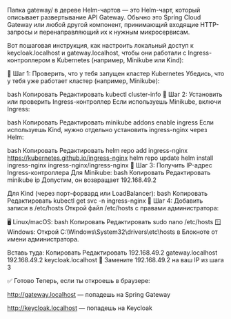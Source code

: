 Папка gateway/ в дереве Helm-чартов — это Helm-чарт, который описывает развертывание API Gateway. Обычно это Spring Cloud Gateway или любой другой компонент, принимающий входящие HTTP-запросы и перенаправляющий их к нужным микросервисам.

Вот пошаговая инструкция, как настроить локальный доступ к keycloak.localhost и gateway.localhost, чтобы они работали с Ingress-контроллером в Kubernetes (например, Minikube или Kind):

🧭 Шаг 1: Проверить, что у тебя запущен кластер Kubernetes
Убедись, что у тебя уже работает кластер (например, Minikube):

bash
Копировать
Редактировать
kubectl cluster-info
🧭 Шаг 2: Установить или проверить Ingress-контроллер
Если используешь Minikube, включи Ingress:

bash
Копировать
Редактировать
minikube addons enable ingress
Если используешь Kind, нужно отдельно установить ingress-nginx через Helm:

bash
Копировать
Редактировать
helm repo add ingress-nginx https://kubernetes.github.io/ingress-nginx
helm repo update
helm install ingress-nginx ingress-nginx/ingress-nginx
🧭 Шаг 3: Получить IP-адрес Ingress-контроллера
Для Minikube:
bash
Копировать
Редактировать
minikube ip
Допустим, он возвращает 192.168.49.2

Для Kind (через порт-форвард или LoadBalancer):
bash
Копировать
Редактировать
kubectl get svc -n ingress-nginx
🧭 Шаг 4: Добавить записи в /etc/hosts
Открой файл /etc/hosts с правами администратора:

🖥️ Linux/macOS:
bash
Копировать
Редактировать
sudo nano /etc/hosts
🪟 Windows:
Открой C:\Windows\System32\drivers\etc\hosts в Блокноте от имени администратора.

Вставь туда:
Копировать
Редактировать
192.168.49.2 gateway.localhost
192.168.49.2 keycloak.localhost
🔁 Замените 192.168.49.2 на ваш IP из шага 3

✅ Готово
Теперь, если ты откроешь в браузере:

http://gateway.localhost — попадешь на Spring Gateway

http://keycloak.localhost — попадешь на Keycloak